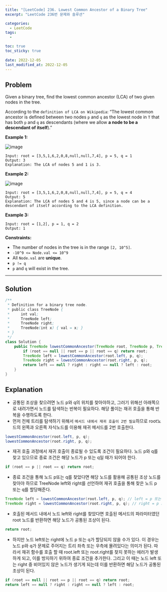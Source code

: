 ```yaml
---
title: "[LeetCode] 236. Lowest Common Ancestor of a Binary Tree"
excerpt: "LeetCode 236번 문제와 솔루션"

categories:
  - LeetCode
tags:
  - 

toc: true
toc_sticky: true
 
date: 2022-12-05
last_modified_at: 2022-12-05
---
```

## **Problem**
Given a binary tree, find the lowest common ancestor (LCA) of two given nodes in the tree.

According to the `definition of LCA on Wikipedia`: “The lowest common ancestor is defined between two nodes `p` and `q` as the lowest node in `T` that has both `p` and `q` as descendants (where we allow **a node to be a descendant of itself**).”

**Example 1:**

![image](https://user-images.githubusercontent.com/107045604/205565628-436ce164-7bbe-4fc5-967a-9b88728cea27.png)
```
Input: root = [3,5,1,6,2,0,8,null,null,7,4], p = 5, q = 1
Output: 3
Explanation: The LCA of nodes 5 and 1 is 3.
```
**Example 2:**

![image](https://user-images.githubusercontent.com/107045604/205565636-da693299-0afc-4341-8207-6a932e490291.png)
```
Input: root = [3,5,1,6,2,0,8,null,null,7,4], p = 5, q = 4
Output: 5
Explanation: The LCA of nodes 5 and 4 is 5, since a node can be a descendant of itself according to the LCA definition.
```
**Example 3:**
```
Input: root = [1,2], p = 1, q = 2
Output: 1
```
**Constraints:**
- The number of nodes in the tree is in the range `[2, 10^5]`.
- `-10^9 <= Node.val <= 10^9`
- All `Node.val` are **unique**.
- `p != q`
- `p` and `q` will exist in the tree.

---
## **Solution**
```java
/**
 * Definition for a binary tree node.
 * public class TreeNode {
 *     int val;
 *     TreeNode left;
 *     TreeNode right;
 *     TreeNode(int x) { val = x; }
 * }
 */
class Solution {
    public TreeNode lowestCommonAncestor(TreeNode root, TreeNode p, TreeNode q) {
        if (root == null || root == p || root == q) return root;
        TreeNode left = lowestCommonAncestor(root.left, p, q);
        TreeNode right = lowestCommonAncestor(root.right, p, q);
        return left == null ? right : right == null ? left : root;
    }
}
```
## **Explanation**
- 공통된 조상을 찾으려면 노드 p와 q의 위치를 찾아야하고, 그러기 위해선 아래쪽으로 내려가면서 노드를 탐색하는 반복이 필요하다. 해당 풀이는 재귀 호출을 통해 반복을 수행하도록 한다.
- 먼저 전체 트리를 탐색하기 위해서 `메서드 내에서 재귀 호출이 2번 필요`하므로 root노드의 왼쪽과 오른쪽 자식노드를 이용해 재귀 메서드를 2번 호출한다.
```java
lowestCommonAncestor(root.left, p, q);
lowestCommonAncestor(root.right, p, q);
```
- 재귀 호출 과정에서 재귀 호출이 종료될 수 있도록 조건이 필요하다. 노드 p와 q를 찾고 있으므로 종료 조건은 해당 노드가 p 또는 q일 때가 되어야 한다.
```java
if (root == p || root == q) return root;
```
- 종료 조건을 통해 노드 p또는 q를 찾았다면 해당 노드를 활용해 공통된 조상 노드를 찾아야 하므로 TreeNode left와 right를 선언하여 재귀 호출을 통해 찾은 노드 p 또는 q를 할당해준다.
```java
TreeNode left = lowestCommonAncestor(root.left, p, q); // left = p 또는 q
TreeNode right = lowestCommonAncestor(root.right, p, q); // right = p 또는 q
```
- 호출된 메서드 내에서 노드 left와 right를 찾았다면 호출된 메서드의 파라미터였던 root 노드를 반환하면 해당 노드가 공통된 조상이 된다.
```java
return root;
```
- 하지만 노드 left또는 right에 노드 p 또는 q가 할당되지 않을 수가 있다. 이 경우는 노드 p와 q가 문제로 주어지는 트리 좌측 또는 우측에 몰려있다는 의미가 된다. 따라서 재귀 함수를 호출 할 때 root.left 또는 root.right를 찾지 못하는 에러가 발생하게 되고, 이를 방지하기 위하여 종료 조건을 추가한다. 그리고 이 때는 노드 left 또는 right 중 비어있지 않은 노드가 생기게 되는데 이를 반환하면 해당 노드가 공통된 조상이 된다.
```java
if (root == null || root == p || root == q) return root;
return left == null ? right : right == null ? left : root;
```